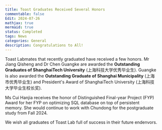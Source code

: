 ```yaml
---
title: Toast Graduates Received Several Honors
commentable: false
Edit: 2024-07-26
mathjax: true
mermaid: true
status: Completed
tags: News
categories: General 
description: Congratulations to All!
---
```


<p>Toast Labmates that recently graduated have received a few honors. Mr Jiang Qisheng and Dr Chen Guangke are awarded the <b>Outstanding Graduates of ShanghaiTech University</b> (&#19978;&#28023;&#31185;&#25216;&#22823;&#23398;&#20248;&#31168;&#27605;&#19994;&#29983;). Guangke is also awarded the <b>Outstanding Graduate of Shanghai Municipality</b> (&#19978;&#28023;&#24066;&#20248;&#31168;&#27605;&#19994;&#29983;) and President's Award of ShanghaiTech University (&#19978;&#28023;&#31185;&#25216;&#22823;&#23398;&#27605;&#19994;&#29983;&#26657;&#38271;&#22870;).

<p>Ms Cui Hanjia receives the honor of Distinguished Final-year Project (FYP) Award for her FYP on optimizing SQL database on top of persistent memory. She would continue to work with Chundong for the postgraduate study from Fall 2024.</p>

<p>We wish all graduates of Toast Lab full of success in their future endenvors.</p>

